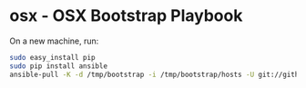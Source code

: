 osx - OSX Bootstrap Playbook
============================

On a new machine, run:

```bash
sudo easy_install pip
sudo pip install ansible
ansible-pull -K -d /tmp/bootstrap -i /tmp/bootstrap/hosts -U git://github.com/jalaziz/osx.git
```

